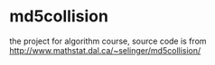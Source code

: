 # md5collision
the project for algorithm course, source code is from http://www.mathstat.dal.ca/~selinger/md5collision/
